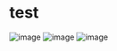 # test

![image](https://github.com/seungheejo/test/assets/36188903/aa9e57f5-a840-41ec-bda2-a1c5fa948e7f)
![image](https://github.com/seungheejo/test/assets/36188903/614580eb-3061-46e8-9578-f03f4bb78e47)
![image](https://github.com/seungheejo/test/assets/36188903/c66750f9-5f6b-403f-853e-dec898e77e74)
